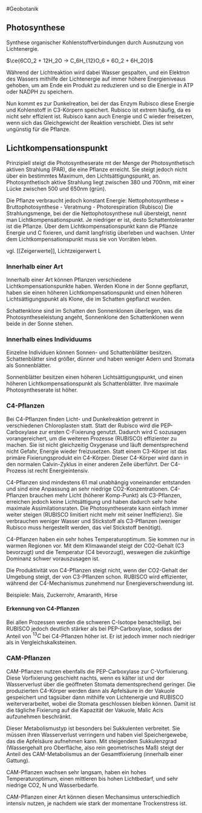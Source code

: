 #Geobotanik 

## Photosynthese

Synthese organischer Kohlenstoffverbindungen durch Ausnutzung von Lichtenergie. 

$\ce{6CO_2 + 12H_2O -> C_6H_{12}O_6 + 6O_2 + 6H_2O}$

Während der Lichtreaktion wird dabei Wasser gespalten, und ein Elektron des Wassers mithilfe der Lichtenergie auf immer höhere Energieniveaus gehoben, um am Ende ein Produkt zu reduzieren und so die Energie in ATP oder NADPH zu speichern.

Nun kommt es zur Dunkelreation, bei der das Enzym Rubisco diese Energie und Kohlenstoff in C3-Körpern speichert. Rubisco ist extrem häufig, da es nicht sehr effizient ist. Rubisco kann auch Energie und C wieder freisetzen, wenn sich das Gleichgewicht der Reaktion verschiebt. Dies ist sehr ungünstig für die Pflanze.

## Lichtkompensationspunkt

Prinzipiell steigt die Photosyntheserate mt der Menge der Photosynthetisch aktiven Strahlung (PAR), die eine Pflanze erreicht. Sie steigt jedoch nicht über ein bestimmtes Maximum, den Lichtsättigungspunkt, an. Photosynthetisch aktive Strahlung liegt zwischen 380 und 700nm, mit einer Lücke zwischen 500 und 650nm (grün).

Die Pflanze verbraucht jedoch konstant Energie: 
Nettophotosynthese = Bruttophotosynthese - Veratmung - Photorespiration (Rubisco)
Die Strahlungsmenge, bei der die Nettophotosynthese null übersteigt, nennt man Lichtkompensationspunkt. Je niedriger er ist, desto Schattentoleranter ist die Pflanze. Über dem Lichtkompensationspunkt kann die Pflanze Energie und C fixieren, und damit langfristig überleben und wachsen. Unter dem Lichtkompensationspunkt muss sie von Vorräten leben.

vgl. [[Zeigerwerte]], Lichtzeigerwert L

### Innerhalb einer Art

Innerhalb einer Art können Pflanzen verschiedene Lichtkompensationspunkte haben. Werden Klone in der Sonne gepflanzt, haben sie einen höheren Lichtkompensationspunkt und einen höheren Lichtsättigungspunkt als Klone, die im Schatten gepflanzt wurden.

Schattenklone sind im Schatten den Sonnenklonen überlegen, was die Photosyntheseleistung angeht, Sonnenklone den Schattenklonen wenn beide in der Sonne stehen. 

### Innerhalb eines Individuums

Einzelne Individuen können Sonnen- und Schattenblätter besitzen. Schattenblätter sind größer, dünner und haben weniger Adern und Stomata als Sonnenblätter.

Sonnenblätter besitzen einen höheren Lichtsättigungspunkt, und einen höheren Lichtkompensationspunkt als Schattenblätter. Ihre maximale Photosyntheserate ist höher.

### C4-Pflanzen

Bei C4-Pflanzen finden Licht- und Dunkelreaktion getrennt in verschiedenen Chloroplasten statt. Statt der Rubisco wird die PEP-Carboxylase zur ersten C-Fixierung genutzt. Dadurch wird C sozusagen vorangereichert, um die weiteren Prozesse (RUBISCO) effizienter zu machen. Sie ist nicht gleichzeitig Oxygenase und läuft dementsprechend nicht Gefahr, Energie wieder freizusetzen. Statt einem C3-Körper ist das primäre Fixierungsprodukt ein C4-Körper. Dieser C4-Körper wird dann in den normalen Calvin-Zyklus in einer anderen Zelle überführt. Der C4-Prozess ist recht Energieintensiv.

C4-Pflanzen sind mindestens 61 mal unabhängig voneinander entstanden und sind eine Anpassung an sehr niedrige CO2-Konzentrationen. C4-Pflanzen brauchen mehr Licht (höherer Komp-Punkt) als C3-Pflanzen, erreichen jedoch keine Lichtsättigung und haben dadurch sehr hohe maximale Assimilationsraten. Die Photosyntheserate kann einfach immer weiter steigen (RUBISCO limitiert nicht mehr mit seiner Ineffizienz). Sie verbrauchen weniger Wasser und Stickstoff als C3-Pflanzen (weniger Rubisco muss hergestellt werden, das viel Stickstoff benötigt).

C4-Pflanzen haben ein sehr hohes Temperaturoptimum. Sie kommen nur in warmen Regionen vor. Mit dem Klimawandel steigt der CO2-Gehalt (C3 bevorzugt) und die Temperatur (C4 bevorzugt), weswegen die zukünftige Dominanz schwer vorauszusagen ist.

Die Produktivität von C4-Pflanzen steigt nicht, wenn der CO2-Gehalt der Umgebung steigt, der von C3-Pflanzen schon. RUBISCO wird effizienter, während der C4-Mechanismus zunehmend nur Energieverschwendung ist.

Beispiele: Mais, Zuckerrohr, Amaranth, Hirse

#### Erkennung von C4-Pflanzen

Bei allen Prozessen werden die schweren C-Isotope benachteiligt, bei RUBISCO jedoch deutlich stärker als bei PEP-Carboxylase, sodass der Anteil von $^{13}C$ bei C4-Pflanzen höher ist. Er ist jedoch immer noch niedriger als in Vergleichskalksteinen.

### CAM-Pflanzen

CAM-Pflanzen nutzen ebenfalls die PEP-Carboxylase zur C-Vorfixierung. Diese Vorfixierung geschieht nachts, wenn es kälter ist und der Wasserverlust über die geöffneten Stomata dementsprechend geringer. Die produzierten C4-Körper werden dann als Apfelsäure in der Vakuole gespeichert und tagsüber dann mithilfe von Lichtenergie und RUBISCO weiterverarbeitet, wobei die Stomata geschlossen bleiben können. Damit ist die tägliche Fixierung auf die Kapazität der Vakuole, Malic Acis aufzunehmen beschränkt.

Dieser Metabolismustyp ist besonders bei Sukkulenten verbreitet. Sie müssen ihren Wasserverlust verringern und haben viel Speichergewebe, das die Apfelsäure aufnehmen kann. Mit steigendem Sukkulenzgrad (Wassergehalt pro Oberfläche, also rein geometrisches Maß) steigt der Anteil des CAM-Metabolismus an der Gesamtfixierung (innerhalb einer Gattung).

CAM-Pflanzen wachsen sehr langsam, haben ein hohes Temperaturoptimum, einen mittleren bis hohen Lichtbedarf, und sehr niedrige CO2, N und Wasserbedarfe.

CAM-Pflanzen einer Art können diesen Mechansimus unterschiedlich intensiv nutzen, je nachdem wie stark der momentane Trockenstress ist.